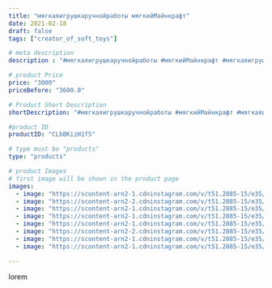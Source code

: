 ```yaml
---
title: "мягкаяигрушкаручнойработы мягкийМайнкрафт"
date: 2021-02-18
draft: false
tags: ["creator_of_soft_toys"]

# meta description
description : "#мягкаяигрушкаручнойработы #мягкийМайнкрафт #мягкаяигрушка #майнкрафт #майнкрафтмягкий #мягкийгаст #мягкийгигант #мягкийГаст #гаст #гигантскийГаст #Гаст"

# product Price
price: "3000"
priceBefore: "3600.0"

# Product Short Description
shortDescription: "#мягкаяигрушкаручнойработы #мягкийМайнкрафт #мягкаяигрушка #майнкрафт #майнкрафтмягкий #мягкийгаст #мягкийгигант #мягкийГаст #гаст #гигантскийГаст #Гаст"

#product ID
productID: "CLbBKizH1f5"

# type must be "products"
type: "products"

# product Images
# first image will be shown in the product page
images:
  - image: "https://scontent-arn2-1.cdninstagram.com/v/t51.2885-15/e35/150011940_724135031632703_6971945146611426010_n.jpg?se=7&tp=1&_nc_ht=scontent-arn2-1.cdninstagram.com&_nc_cat=111&_nc_ohc=lD5rdNj7GaUAX-IBlAk&ccb=7-4&oh=6c5e907510a78fb7b4596530081ec9ba&oe=6085E89A&_nc_sid=83d603&ig_cache_key=MjUxMTYwNjMzNTcxMDA3MjM4NQ%3D%3D.2-ccb7-4"
  - image: "https://scontent-arn2-2.cdninstagram.com/v/t51.2885-15/e35/150723465_321714412628208_708160671244711103_n.jpg?se=7&tp=1&_nc_ht=scontent-arn2-2.cdninstagram.com&_nc_cat=100&_nc_ohc=-Sey02FeiCkAX-MCcOi&ccb=7-4&oh=7be3bdd8be5af5d2d292ea9d0e36b88f&oe=60853D01&_nc_sid=83d603&ig_cache_key=MjUxMTYwNjMzNTc4NTY1ODM4Mg%3D%3D.2-ccb7-4"
  - image: "https://scontent-arn2-1.cdninstagram.com/v/t51.2885-15/e35/152052181_847796045768978_3784103560367511161_n.jpg?se=7&tp=1&_nc_ht=scontent-arn2-1.cdninstagram.com&_nc_cat=102&_nc_ohc=K_fVRL9WwBUAX8WosJU&ccb=7-4&oh=3bce9adb4f3b2203e202336b3328f5fe&oe=6083F18E&_nc_sid=83d603&ig_cache_key=MjUxMTYwNjMzNTc3NzIyMTU2OQ%3D%3D.2-ccb7-4"
  - image: "https://scontent-arn2-1.cdninstagram.com/v/t51.2885-15/e35/150731689_464820951358738_8902035108805142660_n.jpg?se=7&tp=1&_nc_ht=scontent-arn2-1.cdninstagram.com&_nc_cat=110&_nc_ohc=it4T7O9rKBMAX-Np5E_&ccb=7-4&oh=5f22f35ae5f7d966668a0f005d47e1b8&oe=60845D05&_nc_sid=83d603&ig_cache_key=MjUxMTYwNjMzNTczNTE2NTUyMw%3D%3D.2-ccb7-4"
  - image: "https://scontent-arn2-1.cdninstagram.com/v/t51.2885-15/e35/151076927_239887274290977_1401059944086900905_n.jpg?se=7&tp=1&_nc_ht=scontent-arn2-1.cdninstagram.com&_nc_cat=109&_nc_ohc=gCzRNex9GXUAX9Qno7R&ccb=7-4&oh=59e4913af02d6fac6cfdfcfa52b7ec66&oe=608302EB&_nc_sid=83d603&ig_cache_key=MjUxMTYwNjMzNTc2ODY3MzE5Mg%3D%3D.2-ccb7-4"
  - image: "https://scontent-arn2-2.cdninstagram.com/v/t51.2885-15/e35/150937141_766826994233724_2336483438220721764_n.jpg?se=7&tp=1&_nc_ht=scontent-arn2-2.cdninstagram.com&_nc_cat=100&_nc_ohc=3pHYAG-Lph0AX8-klmx&ccb=7-4&oh=e745f3575ae7055bfa0ca5b6a1d87c55&oe=6082BBF3&_nc_sid=83d603&ig_cache_key=MjUxMTYwNjMzNTc2MDQ1NzQ1Mw%3D%3D.2-ccb7-4"
  - image: "https://scontent-arn2-1.cdninstagram.com/v/t51.2885-15/e35/151177852_589878629062414_6308085094077422142_n.jpg?se=7&tp=1&_nc_ht=scontent-arn2-1.cdninstagram.com&_nc_cat=110&_nc_ohc=U3_YPISCRlwAX9pP5mG&ccb=7-4&oh=bcef3926591a67e6a42755fbb83deef2&oe=6082CF4A&_nc_sid=83d603&ig_cache_key=MjUxMTYwNjMzNTcxODM3OTg5NQ%3D%3D.2-ccb7-4"
  - image: "https://scontent-arn2-1.cdninstagram.com/v/t51.2885-15/e35/150988493_1192259801170839_5225698907310513106_n.jpg?se=7&tp=1&_nc_ht=scontent-arn2-1.cdninstagram.com&_nc_cat=103&_nc_ohc=33kHOzN3nDEAX8frZZU&ccb=7-4&oh=23b08da02561697c4c725022ba4faae5&oe=6084D649&_nc_sid=83d603&ig_cache_key=MjUxMTYwNjMzNTc0MzY3NDIxNw%3D%3D.2-ccb7-4"

---
```

lorem
